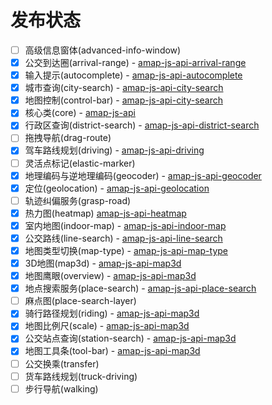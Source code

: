 # 发布状态

- [ ] 高级信息窗体(advanced-info-window)
- [x] 公交到达圈(arrival-range) - [amap-js-api-arrival-range](https://www.npmjs.com/package/@types/amap-js-api-arrival-range)
- [x] 输入提示(autocomplete) - [amap-js-api-autocomplete](https://www.npmjs.com/package/@types/amap-js-api-autocomplete)
- [x] 城市查询(city-search) - [amap-js-api-city-search](https://www.npmjs.com/package/@types/amap-js-api-city-search)
- [x] 地图控制(control-bar) - [amap-js-api-city-search](https://www.npmjs.com/package/@types/amap-js-api-control-bar)
- [x] 核心类(core) - [amap-js-api](https://www.npmjs.com/package/@types/amap-js-api)
- [x] 行政区查询(district-search) - [amap-js-api-district-search](https://www.npmjs.com/package/@types/amap-js-api-district-search)
- [ ] 拖拽导航(drag-route)
- [x] 驾车路线规划(driving) - [amap-js-api-driving](https://www.npmjs.com/package/@types/amap-js-api-driving)
- [ ] 灵活点标记(elastic-marker)
- [x] 地理编码与逆地理编码(geocoder) - [amap-js-api-geocoder](https://www.npmjs.com/package/@types/amap-js-api-geocoder)
- [x] 定位(geolocation) - [amap-js-api-geolocation](https://www.npmjs.com/package/@types/amap-js-api-geolocation)
- [ ] 轨迹纠偏服务(grasp-road)
- [x] 热力图(heatmap) [amap-js-api-heatmap](https://www.npmjs.com/package/@types/amap-js-api-heatmap)
- [x] 室内地图(indoor-map) - [amap-js-api-indoor-map](https://www.npmjs.com/package/@types/amap-js-api-indoor-map)
- [x] 公交路线(line-search) - [amap-js-api-line-search](https://www.npmjs.com/package/@types/amap-js-api-line-search)
- [x] 地图类型切换(map-type) - [amap-js-api-map-type](https://www.npmjs.com/package/@types/amap-js-api-map-type)
- [x] 3D地图(map3d) - [amap-js-api-map3d](https://www.npmjs.com/package/@types/amap-js-api-map3d)
- [x] 地图鹰眼(overview) - [amap-js-api-map3d](https://www.npmjs.com/package/@types/amap-js-api-overview)
- [x] 地点搜索服务(place-search) - [amap-js-api-place-search](https://www.npmjs.com/package/@types/amap-js-api-place-search)
- [ ] 麻点图(place-search-layer)
- [x] 骑行路径规划(riding) - [amap-js-api-map3d](https://www.npmjs.com/package/@types/amap-js-api-riding)
- [x] 地图比例尺(scale) - [amap-js-api-map3d](https://www.npmjs.com/package/@types/amap-js-api-scale)
- [x] 公交站点查询(station-search) - [amap-js-api-map3d](https://www.npmjs.com/package/@types/amap-js-api-station-search)
- [x] 地图工具条(tool-bar) - [amap-js-api-map3d](https://www.npmjs.com/package/@types/amap-js-api-tool-bar)
- [ ] 公交换乘(transfer)
- [ ] 货车路线规划(truck-driving)
- [ ] 步行导航(walking)
